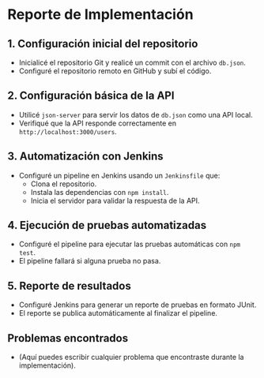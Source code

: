 # Reporte de Implementación

## 1. Configuración inicial del repositorio
- Inicialicé el repositorio Git y realicé un commit con el archivo `db.json`.
- Configuré el repositorio remoto en GitHub y subí el código.

## 2. Configuración básica de la API
- Utilicé `json-server` para servir los datos de `db.json` como una API local.
- Verifiqué que la API responde correctamente en `http://localhost:3000/users`.

## 3. Automatización con Jenkins
- Configuré un pipeline en Jenkins usando un `Jenkinsfile` que:
  - Clona el repositorio.
  - Instala las dependencias con `npm install`.
  - Inicia el servidor para validar la respuesta de la API.

## 4. Ejecución de pruebas automatizadas
- Configuré el pipeline para ejecutar las pruebas automáticas con `npm test`.
- El pipeline fallará si alguna prueba no pasa.

## 5. Reporte de resultados
- Configuré Jenkins para generar un reporte de pruebas en formato JUnit.
- El reporte se publica automáticamente al finalizar el pipeline.

## Problemas encontrados
- (Aquí puedes escribir cualquier problema que encontraste durante la implementación).
